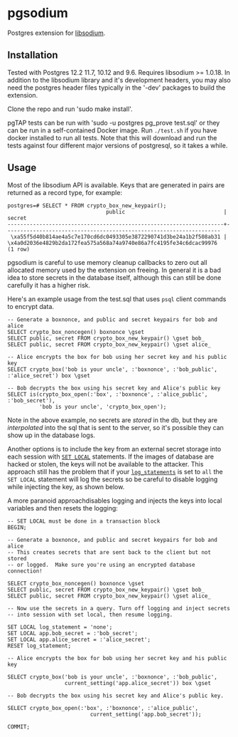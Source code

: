 # pgsodium

Postgres extension for [libsodium](https://download.libsodium.org/doc/).

## Installation

Tested with Postgres 12.2 11.7, 10.12 and 9.6.  Requires libsodium >=
1.0.18.  In addition to the libsodium library and it's development
headers, you may also need the postgres header files typically in the
'-dev' packages to build the extension.

Clone the repo and run 'sudo make install'.

pgTAP tests can be run with 'sudo -u postgres pg_prove test.sql' or
they can be run in a self-contained Docker image.  Run `./test.sh` if
you have docker installed to run all tests.  Note that this will
download and run the tests against four different major versions of
postgresql, so it takes a while.

## Usage

Most of the libsodium API is available.  Keys that are generated in
pairs are returned as a record type, for example:

```
postgres=# SELECT * FROM crypto_box_new_keypair();
                               public                               |                               secret
--------------------------------------------------------------------+--------------------------------------------------------------------
 \xa55f5d40b814ae4a5c7e170cd6dc0493305e3872290741d3be24a1b2f508ab31 | \x4a0d2036e4829b2da172fea575a568a74a9740e86a7fc4195fe34c6dcac99976
(1 row)
```

pgsodium is careful to use memory cleanup callbacks to zero out all
allocated memory used by the extension on freeing.  In general it is a
bad idea to store secrets in the database itself, although this can
still be done carefully it has a higher risk.

Here's an example usage from the test.sql that uses `psql` client
commands to encrypt data.

    -- Generate a boxnonce, and public and secret keypairs for bob and alice
    SELECT crypto_box_noncegen() boxnonce \gset
    SELECT public, secret FROM crypto_box_new_keypair() \gset bob_
    SELECT public, secret FROM crypto_box_new_keypair() \gset alice_

    -- Alice encrypts the box for bob using her secret key and his public key
    SELECT crypto_box('bob is your uncle', :'boxnonce', :'bob_public', :'alice_secret') box \gset

    -- Bob decrypts the box using his secret key and Alice's public key
    SELECT is(crypto_box_open(:'box', :'boxnonce', :'alice_public', :'bob_secret'),
              'bob is your uncle', 'crypto_box_open');


Note in the above example, no secrets are *stored* in the db, but they
are *interpolated* into the sql that is sent to the server, so it's
possible they can show up in the database logs.

Another options is to include the key from an external secret storage
into each session with [`SET
LOCAL`](https://www.postgresql.org/docs/12/sql-set.html)
statements. If the images of database are hacked or stolen, the keys
will not be available to the attacker.  This approach still has the
problem that if your
[`log_statements`](https://www.postgresql.org/docs/12/runtime-config-logging.html#RUNTIME-CONFIG-LOGGING-WHAT)
is set to `all` the `SET LOCAL` statement will log the secrets so be
careful to disable logging while injecting the key, as shown below.

A more paranoid approachdisables logging and injects the keys into
local variables and then resets the logging:

    -- SET LOCAL must be done in a transaction block
    BEGIN;

    -- Generate a boxnonce, and public and secret keypairs for bob and alice
    -- This creates secrets that are sent back to the client but not stored
    -- or logged.  Make sure you're using an encrypted database connection!

    SELECT crypto_box_noncegen() boxnonce \gset
    SELECT public, secret FROM crypto_box_new_keypair() \gset bob_
    SELECT public, secret FROM crypto_box_new_keypair() \gset alice_

    -- Now use the secrets in a query. Turn off logging and inject secrets
    -- into session with set local, then resume logging.

    SET LOCAL log_statement = 'none';
    SET LOCAL app.bob_secret = :'bob_secret';
    SET LOCAL app.alice_secret = :'alice_secret';
    RESET log_statement;

    -- Alice encrypts the box for bob using her secret key and his public key

    SELECT crypto_box('bob is your uncle', :'boxnonce', :'bob_public',
                      current_setting('app.alice_secret')) box \gset

    -- Bob decrypts the box using his secret key and Alice's public key.

    SELECT crypto_box_open(:'box', :'boxnonce', :'alice_public',
                              current_setting('app.bob_secret'));

    COMMIT;
